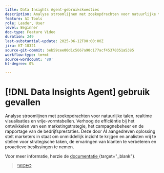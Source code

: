 ```yaml
---
title: Data Insights Agent-gebruikskwesties
description: Analyse stroomlijnen met zoekopdrachten voor natuurlijke talen, realtime visualisaties en vrije-vormtabellen. Verhoog de efficiëntie bij het ontwikkelen van een marketingstrategie, het campagnebeheer en de rapportage van de bedrijfsprestaties.
feature: AI Tools
role: Leader, User
level: Beginner
doc-type: Feature Video
duration: 249
last-substantial-update: 2025-06-12T00:00:00Z
jira: KT-18321
source-git-commit: beb59cee00d1c5667a90c177acf45370351a5385
workflow-type: tm+mt
source-wordcount: '80'
ht-degree: 0%

---
```


# [!DNL Data Insights Agent] gebruik gevallen

Analyse stroomlijnen met zoekopdrachten voor natuurlijke talen, realtime visualisaties en vrije-vormtabellen. Verhoog de efficiëntie bij het ontwikkelen van een marketingstrategie, het campagnebeheer en de rapportage van de bedrijfsprestaties. Deze door AI aangedreven oplossing stelt marketers in staat om onmiddellijk inzicht te krijgen en analisten vrij te stellen voor strategische taken, de ervaringen van klanten te verbeteren en proactieve beslissingen te nemen.

Voor meer informatie, herzie de [&#x200B; documentatie &#x200B;](https://experienceleague.adobe.com/nl/docs/analytics-platform/using/cja-overview/cja-b2c-overview/data-analysis-ai){target="_blank"}.

>[!VIDEO](https://video.tv.adobe.com/v/3463914/?learn=on&enablevpops&captions=dut)
